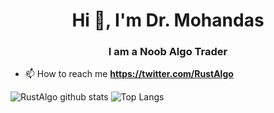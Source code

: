 <h1 align="center">Hi 👋, I'm Dr. Mohandas</h1>
<h3 align="center">I am a Noob Algo Trader</h3>

- 📫 How to reach me **https://twitter.com/RustAlgo**


![RustAlgo github stats](https://github-readme-stats.vercel.app/api?username=RustAlgo&show_icons=true&theme=tokyonight&text_color=FFFFF0)
![Top Langs](https://github-readme-stats.vercel.app/api/top-langs/?username=RustAlgo&layout=compact&theme=tokyonight&text_color=FFFFF0)




